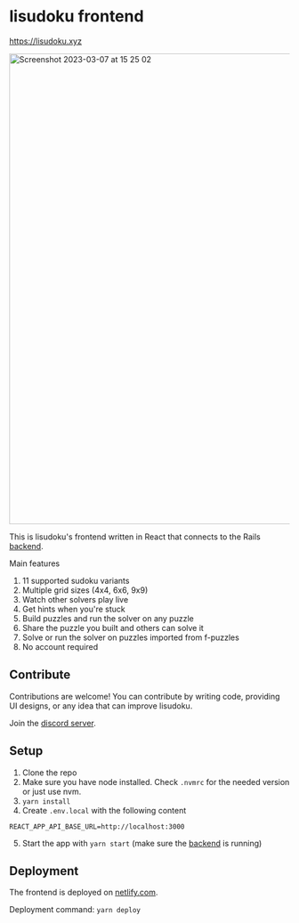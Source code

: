 # lisudoku frontend

https://lisudoku.xyz

<img width="846" alt="Screenshot 2023-03-07 at 15 25 02" src="https://user-images.githubusercontent.com/6545554/223435209-8877f41c-322e-4134-a415-20a3763f7c7f.png">

This is lisudoku's frontend written in React that connects to the Rails [backend](https://github.com/lisudoku/lisudoku_backend).

Main features
1. 11 supported sudoku variants
2. Multiple grid sizes (4x4, 6x6, 9x9)
3. Watch other solvers play live
4. Get hints when you're stuck
5. Build puzzles and run the solver on any puzzle
6. Share the puzzle you built and others can solve it
7. Solve or run the solver on puzzles imported from f-puzzles
8. No account required

## Contribute

Contributions are welcome! You can contribute by writing code, providing UI designs, or any idea that can improve lisudoku.

Join the [discord server](https://discord.gg/SGV8TQVSeT).

## Setup

1. Clone the repo
2. Make sure you have node installed. Check `.nvmrc` for the needed version or just use nvm.
3. `yarn install`
4. Create `.env.local` with the following content
```
REACT_APP_API_BASE_URL=http://localhost:3000
```
5. Start the app with `yarn start` (make sure the [backend](https://github.com/lisudoku/lisudoku_backend) is running)

## Deployment

The frontend is deployed on [netlify.com](https://www.netlify.com).

Deployment command: `yarn deploy`
